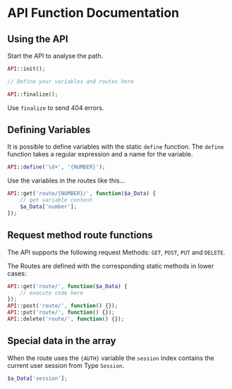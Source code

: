 # API Function Documentation

## Using the API

Start the API to analyse the path.
```php
API::init();

// Define your variables and routes here

API::finalize();
```
Use `finalize` to send 404 errors.

## Defining Variables

It is possible to define variables with the static `define` function.
The `define` function takes a regular expression and a name for the variable.
```php
API::define('\d+', '{NUMBER}');
```

Use the variables in the routes like this...
```php
API::get('route/{NUMBER}/', function($a_Data) {
	// get variable content
	$a_Data['number'];
});
```

## Request method route functions

The API supports the following request Methods:
`GET`, `POST`, `PUT` and `DELETE`.

The Routes are defined with the corresponding static methods in lower cases:
```php
API::get('route/', function($a_Data) {
	// execute code here
});
API::post('route/', function() {});
API::put('route/', function() {});
API::delete('route/', function() {});
```

## Special data in the array
When the route uses the `{AUTH}` variable the `session` index contains the current user session from Type `Session`.
```php
$a_Data['session'];
```